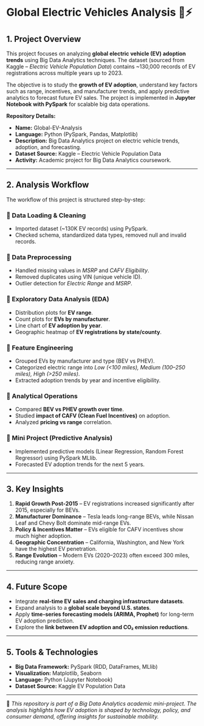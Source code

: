 # Global Electric Vehicles Analysis 🚗⚡

## 1. Project Overview

This project focuses on analyzing **global electric vehicle (EV) adoption trends** using Big Data Analytics techniques. The dataset (sourced from Kaggle – *Electric Vehicle Population Data*) contains ~130,000 records of EV registrations across multiple years up to 2023.

The objective is to study the **growth of EV adoption**, understand key factors such as range, incentives, and manufacturer trends, and apply predictive analytics to forecast future EV sales. The project is implemented in **Jupyter Notebook with PySpark** for scalable big data operations.

**Repository Details:**

* **Name:** Global-EV-Analysis
* **Language:** Python (PySpark, Pandas, Matplotlib)
* **Description:** Big Data Analytics project on electric vehicle trends, adoption, and forecasting.
* **Dataset Source:** Kaggle – Electric Vehicle Population Data
* **Activity:** Academic project for Big Data Analytics coursework.

---

## 2. Analysis Workflow

The workflow of this project is structured step-by-step:

### 🔹 Data Loading & Cleaning

* Imported dataset (~130K EV records) using PySpark.
* Checked schema, standardized data types, removed null and invalid records.

### 🔹 Data Preprocessing

* Handled missing values in *MSRP* and *CAFV Eligibility*.
* Removed duplicates using VIN (unique vehicle ID).
* Outlier detection for *Electric Range* and *MSRP*.

### 🔹 Exploratory Data Analysis (EDA)

* Distribution plots for **EV range**.
* Count plots for **EVs by manufacturer**.
* Line chart of **EV adoption by year**.
* Geographic heatmap of **EV registrations by state/county**.

### 🔹 Feature Engineering

* Grouped EVs by manufacturer and type (BEV vs PHEV).
* Categorized electric range into *Low (<100 miles), Medium (100–250 miles), High (>250 miles)*.
* Extracted adoption trends by year and incentive eligibility.

### 🔹 Analytical Operations

* Compared **BEV vs PHEV growth over time**.
* Studied **impact of CAFV (Clean Fuel Incentives)** on adoption.
* Analyzed **pricing vs range** correlation.

### 🔹 Mini Project (Predictive Analysis)

* Implemented predictive models (Linear Regression, Random Forest Regressor) using PySpark MLlib.
* Forecasted EV adoption trends for the next 5 years.

---

## 3. Key Insights

1. **Rapid Growth Post-2015** – EV registrations increased significantly after 2015, especially for BEVs.
2. **Manufacturer Dominance** – Tesla leads long-range BEVs, while Nissan Leaf and Chevy Bolt dominate mid-range EVs.
3. **Policy & Incentives Matter** – EVs eligible for CAFV incentives show much higher adoption.
4. **Geographic Concentration** – California, Washington, and New York have the highest EV penetration.
5. **Range Evolution** – Modern EVs (2020–2023) often exceed 300 miles, reducing range anxiety.

---

## 4. Future Scope

* Integrate **real-time EV sales and charging infrastructure datasets**.
* Expand analysis to a **global scale beyond U.S. states**.
* Apply **time-series forecasting models (ARIMA, Prophet)** for long-term EV adoption prediction.
* Explore the **link between EV adoption and CO₂ emission reductions**.

---

## 5. Tools & Technologies

* **Big Data Framework:** PySpark (RDD, DataFrames, MLlib)
* **Visualization:** Matplotlib, Seaborn
* **Language:** Python (Jupyter Notebook)
* **Dataset Source:** Kaggle EV Population Data

---

📌 *This repository is part of a Big Data Analytics academic mini-project. The analysis highlights how EV adoption is shaped by technology, policy, and consumer demand, offering insights for sustainable mobility.*
